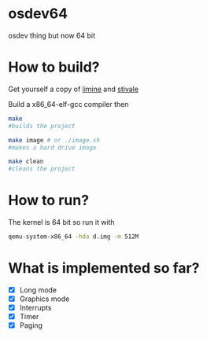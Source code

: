 # osdev64
osdev thing but now 64 bit
# How to build?
Get yourself a copy of [limine](https://github.com/limine-bootloader/limine/tree/v2.0-branch-binary) and [stivale](https://github.com/stivale/stivale)

Build a x86_64-elf-gcc compiler then

```sh
make
#builds the project

make image # or ./image.sh
#makes a hard drive image

make clean
#cleans the project
```
# How to run?
The kernel is 64 bit so run it with
```sh
qemu-system-x86_64 -hda d.img -m 512M
```
# What is implemented so far?
- [x] Long mode
- [x] Graphics mode
- [x] Interrupts
- [x] Timer   
- [x] Paging 
